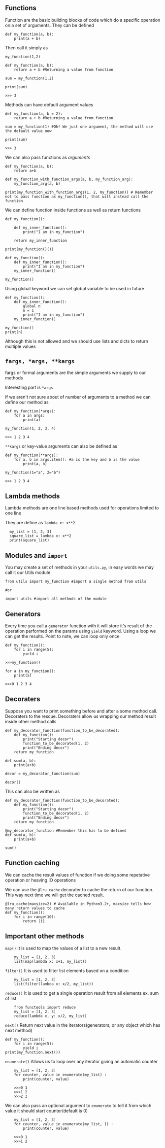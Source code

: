 ## Functions

Function are the basic building blocks of code which do a specific operation on a set of arguments.
They can be defined

```
def my_function(a, b):
    print(a + b)
```

Then call it simply as

`my_function(1,2)`

```
def my_function(a, b):
    return a + b #Returning a value from function

sum = my_function(1,2)

print(sum)

>>> 3
```
Methods can have default argument values

```
def my_function(a, b = 2):
    return a + b #Returning a value from function

sum = my_function(1) #Oh! We just one argument, the method will use the default value now

print(sum)

>>> 3
```

We can also pass functions as *arguments*

```
def my_function(a, b):
    return a+b

def my_function_with_function_args(a, b, my_function_arg):
    my_function_arg(a, b)

print(my_function_with_function_args(1, 2, my_function)) # Remember not to pass function as my_function(), that will instead call the function
```

We can define function inside functions as well as return functions

```
def my_function():

    def my_inner_function():
        print("I am in my_function")

    return my_inner_function

print(my_function()())
```

```
def my_function():
    def my_inner_function():
        print("I am in my_function")
    my_inner_function()

my_function()

```

Using global keyword we can set global variable to be used in future


```
def my_function():
    def my_inner_function():
        global n
        n = 1
        print("I am in my_function")
    my_inner_function()

my_function()
print(n)

```
Although this is not allowed and we should use lists and dicts to return multiple values

## `fargs, *args, **kargs`

fargs or formal arguments are the simple arguments we supply to our methods

Interesting part is `*args`

If we aren't not sure about of number of arguments to a method we can define our method as

```
def my_function(*args):
    for a in args:
        print(a)

my_function(1, 2, 3, 4)

>>> 1 2 3 4
```

`**kargs` or key-value arguments can also be defined as

```
def my_function(**args):
    for a, b in args.item(): #a is the key and b is the value
        print(a, b)

my_function(1="a", 2="b")

>>> 1 2 3 4
```

## Lambda methods
Lambda methods are one line based methods used for operations limited to one line

They are define as `lambda x: x**2`

```
  my_list = [1, 2, 3]
  square_list = lambda x: x**2
  print(square_list)
```

## Modules and `import`

You may create a set of methods in your `utils.py`, in easy words we may call it our Utils module

```
from utils import my_function #import a single method from utils

#or

import utils #import all methods of the module
```

## Generators
Every time you call a `generator` function with it will store it's result of the operation performed on the params using `yield` keyword. Using a loop we can get the results. Point to note, we can loop only once

```
def my_function():
    for i in range(5):
        yield i

>>>my_function()

for a in my_function():
    print(a)

>>>0 1 2 3 4
```

## Decoraters
Suppose you want to print something before and after a some method call. Decoraters to the rescue.
Decoraters allow us wrapping our method result inside other method calls


```
def my_decorator_function(function_to_be_decorated):
    def my_function():
        print("Starting decor")
        function_to_be_decorated(1, 2)
        print("Ending decor")
    return my_function

def sum(a, b):
    print(a+b)

decor = my_decorator_function(sum)

decor()
```

This can also be written as

```
def my_decorator_function(function_to_be_decorated):
    def my_function():
        print("Starting decor")
        function_to_be_decorated(1, 2)
        print("Ending decor")
    return my_function

@my_decorator_function #Remember this has to be defined
def sum(a, b):
    print(a+b)

sum()
```

## Function caching

We can cache the result values of function if we doing some repetative operation or heaving IO operations

We can use the `@lru_cache` decorater to cache the return of our function. This way next time we will get the cached result.

```
@lru_cache(maxsize=2) # Available in Python3.2+, maxsize tells how many return values to cache
def my_function():
    for i in range(10):
        return (i)
```

## Important other methods

`map()` It is used to map the values of a list to a new result.

```
    my_list = [1, 2, 3]
    list(map(lambda x: x+1, my_list))
```

`filter()` It is used to filter list elements based on a condition

```
    my_list = [1, 2, 3]
    list(filter(lambda x: x/2, my_list))
```

`reduce()` It is used to get a single operation result from all elements ex. sum of list

```
    from functools import reduce
    my_list = [1, 2, 3]
    reduce(lambda x, y: x/2, my_list)
```

`next()` Return next value in the iterators(generators, or any object which has next method)

```
def my_function():
    for i in range(5):
        yield i
print(my_function.next())
```

`enumerate()` Allows us to loop over any iterator giving an automatic counter

```
    my_list = [1, 2, 3]
    for counter, value in enumerate(my_list) :
        print(counter, value)

    >>>0 1
    >>>1 2
    >>>2 3
```

We can also pass an optional argument to `enumerate` to tell it from which value it should start counter(default is 0)

```
    my_list = [1, 2, 3]
    for counter, value in enumerate(my_list, 1) :
        print(counter, value)

    >>>0 1
    >>>1 2
```
